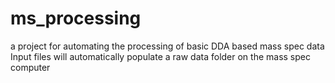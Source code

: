 # ms_processing
a project for automating the processing of basic DDA based mass spec data
Input files will automatically populate a raw data folder on the mass spec computer

